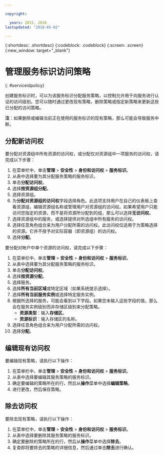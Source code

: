 ```yaml
---

copyright:

  years: 2015, 2018
lastupdated: "2018-05-02"

---
```


{:shortdesc: .shortdesc}
{:codeblock: .codeblock}
{:screen: .screen}
{:new_window: target="_blank"}

# 管理服务标识访问策略
{: #serviceidpolicy}

创建服务标识时，可以为该服务标识分配服务策略，以控制允许用于向服务进行认证的访问级别。您可以随时通过更改现有策略，删除策略或指定新策略来更新这些已分配的访问策略。

**注**：如果删除或编辑当前正在使用的服务标识的现有策略，那么可能会导致服务中断。

## 分配新访问权

要分配对资源组中所有资源的访问权，或分配仅对资源组中一项服务的访问权，请完成以下步骤：

1. 在菜单栏中，单击**管理** &gt; **安全性** &gt; **身份和访问权** &gt; **服务标识**。
2. 从表中选择要为其分配服务策略的服务标识。
3. 单击**分配访问权**。
4. 选择**按资源组分配**。
5. 选择资源组。
6. 为**分配对资源组的访问权**字段选择角色。此选项支持用户在自己的仪表板上查看资源组，编辑资源组名称或管理用户对资源组的访问权。如果希望用户只能访问您指定的资源，而不是将资源所分配到的组，那么可以选择**无访问权**。
7. 选择资源组中的服务，或选择提供对所选组中所有服务的访问权。
8. 选择任意角色组合来为用户分配所需的访问权。此访问权仅适用于为策略选择的资源。它并不授予对实际容器（即资源组）的访问权。
9. 选择**分配**。

要分配对帐户中单个资源的访问权，请完成以下步骤：

1. 在菜单栏中，单击**管理** &gt; **安全性** &gt; **身份和访问权** &gt; **服务标识**。
2. 从表中选择要为其分配服务策略的服务标识。
3. 单击**分配访问权**。
4. 选择**按资源分配**。
5. 选择服务。
6. 选择**所有当前区域**或特定区域（如果系统提示选择）。
7. 选择**所有当前服务实例**或选择特定服务实例。
8. 根据所选择的服务，可能会看到以下字段。如果您未输入这些字段的值，那么会在服务实例级别而非存储区级别来分配策略。
    * **资源类型**：输入**存储区**。
    * **资源标识**：输入存储区的名称。
9. 选择任意角色组合来为用户分配所需的访问权。
10. 选择**分配**。



## 编辑现有访问权

要编辑现有策略，请执行以下操作：

1. 在菜单栏中，单击**管理** &gt; **安全性** &gt; **身份和访问权** &gt; **服务标识**。
2. 从表中选择要编辑其服务策略的服务标识。
3. 确定要编辑的策略所在的行，然后从**操作**菜单中选择**编辑策略**。
4. 进行更改，然后保存策略。

## 除去访问权

要除去现有策略，请执行以下操作：

1. 在菜单栏中，单击**管理** &gt; **安全性** &gt; **身份和访问权** &gt; **服务标识**。
2. 从表中选择要删除其服务策略的服务标识。
3. 确定要删除的策略所在的行，然后从**操作**菜单中选择**除去**。
4. 复查即将要除去的策略的详细信息，然后通过单击**除去**进行确认。
